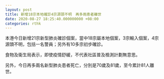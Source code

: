 ```yaml
---
layout: post
title: 新增18宗本地確診4宗源頭不明　再多兩患者離世
date: 2020-08-27 18:25:40.000000000 +08:00
categories: rthk
---
```


本港今日新增21宗新型肺炎確診個案，當中18宗屬本地個案，3宗輸入個案，4宗源頭不明，包括一名警員；另外有10多宗初步確診。

食物及衞生局表示，即使疫情舒緩，不代表社區普及檢測計劃無意思。

另外，今日再多兩名新型肺炎患者死亡，分別是70歲及81歲，至今累計81人離世。
